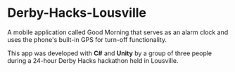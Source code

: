 # Derby-Hacks-Lousville

A mobile application called Good Morning that serves as an alarm clock and uses the phone's built-in GPS for turn-off functionality.

This app was developed with **C#** and **Unity** by a group of three people during a 24-hour Derby Hacks hackathon held in Lousville.
